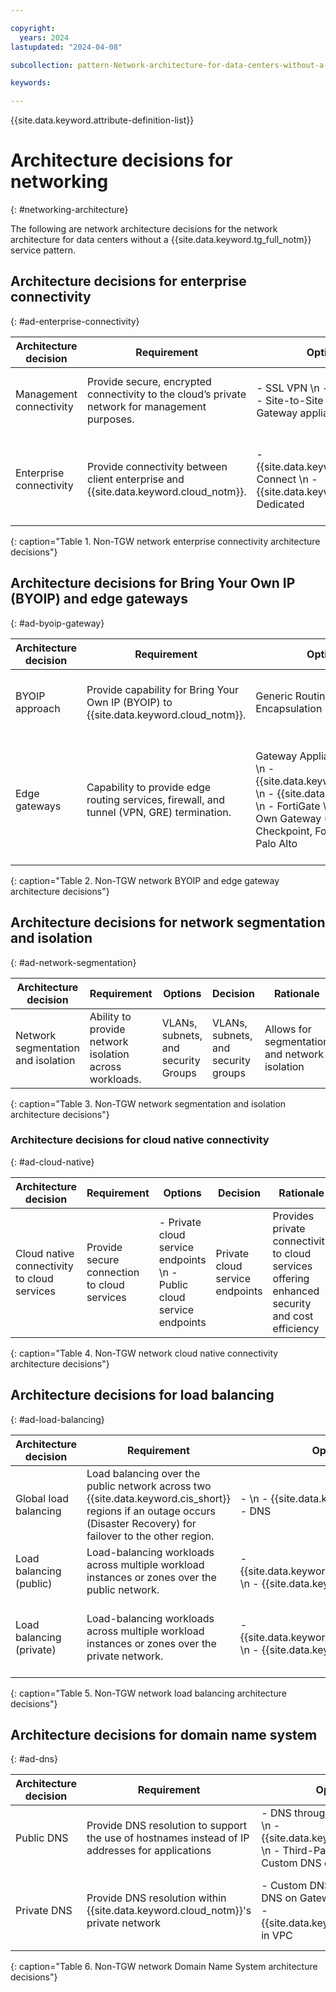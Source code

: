 ```yaml
---

copyright:
  years: 2024
lastupdated: "2024-04-08"

subcollection: pattern-Network-architecture-for-data-centers-without-a-Transit-Gateway-service

keywords:

---
```


{{site.data.keyword.attribute-definition-list}}

# Architecture decisions for networking
{: #networking-architecture}

The following are network architecture decisions for the network architecture for data centers without a {{site.data.keyword.tg_full_notm}} service pattern.

## Architecture decisions for enterprise connectivity
{: #ad-enterprise-connectivity}

| Architecture decision | Requirement                                                                                | Options                                                                                   | Decision                                     | Rationale                                                         |
|---------------------------|------------------------------------------------------------------------------------------------|-----------------------------------------------------------------------------------------------|--------------------------------------------------|-----------------------------------------------------------------------|
| Management connectivity   | Provide secure, encrypted connectivity to the cloud’s private network for management purposes. | - SSL VPN  \n - IPsec VPN  \n - Site-to-Site VPN on Gateway appliance in Classic | Site-to-Site VPN on Gateway appliance in Classic | Secure and suitable for production-level performance                  |
| Enterprise connectivity   | Provide connectivity between client enterprise and {{site.data.keyword.cloud_notm}}.                                  | - {{site.data.keyword.dl_short}} Connect  \n - {{site.data.keyword.dl_short}} Dedicated                                   | {{site.data.keyword.dl_short}}Connect                              | Lower cost, quicker deployment time, SDN provides a layer of resiliency |
{: caption="Table 1. Non-TGW network enterprise connectivity architecture decisions"}

## Architecture decisions for Bring Your Own IP (BYOIP) and edge gateways
{: #ad-byoip-gateway}

| Architecture decision | Requirement                                                                          | Options                                                                                                                 | Decision                                                                                                               | Rationale                        |
|---------------------------|------------------------------------------------------------------------------------------|-----------------------------------------------------------------------------------------------------------------------------|----------------------------------------------------------------------------------------------------------------------------|--------------------------------------|
| BYOIP approach            | Provide capability for Bring Your Own IP (BYOIP) to {{site.data.keyword.cloud_notm}}.                           | Generic Routing Encapsulation (GRE) tunnel                                                                                  | Generic Routing Encapsulation (GRE) Tunnel                                                                                 | Allows BYOIP routes to be advertised |
| Edge gateways             | Capability to provide edge routing services, firewall, and tunnel (VPN, GRE) termination. | Gateway Appliance in Classic  \n - {{site.data.keyword.vsrx_full}}  \n - {{site.data.keyword.vra}}  \n - FortiGate  \n - Bring Your Own Gateway (BYOG): Checkpoint, Fortinet, and Palo Alto | Select based on the required features. For more information, see [Exploring firewalls](/docs/vsrx?topic=vsrx-exploring-firewalls) and client preferences | Client preference                    |
{: caption="Table 2. Non-TGW network BYOIP and edge gateway architecture decisions"}

## Architecture decisions for network segmentation and isolation
{: #ad-network-segmentation}

| Architecture decision          | Requirement                                        | Options                       | Decision                      | Rationale                                 |
|------------------------------------|--------------------------------------------------------|-----------------------------------|-----------------------------------|-----------------------------------------------|
| Network segmentation and isolation | Ability to provide network isolation across workloads. | VLANs, subnets, and security Groups | VLANs, subnets, and security groups | Allows for segmentation and network isolation |
{: caption="Table 3. Non-TGW network segmentation and isolation architecture decisions"}

### Architecture decisions for cloud native connectivity
{: #ad-cloud-native}

| Architecture decision                     | Requirement                             | Options                                                                      | Decision                    | Rationale                                                                                  |
|-----------------------------------------------|---------------------------------------------|----------------------------------------------------------------------------------|---------------------------------|------------------------------------------------------------------------------------------------|
| Cloud native connectivity to cloud services | Provide secure connection to cloud services | - Private cloud service endpoints  \n - Public cloud service endpoints | Private cloud service endpoints | Provides private connectivity to cloud services offering enhanced security and cost efficiency |
{: caption="Table 4. Non-TGW network cloud native connectivity architecture decisions"}

## Architecture decisions for load balancing
{: #ad-load-balancing}

| Architecture decision | Requirement                                                                                                            | Options                                                                      | Decision                  | Rationale                                                                                                                                           |
|---------------------------|----------------------------------------------------------------------------------------------------------------------------|----------------------------------------------------------------------------------|-------------------------------|---------------------------------------------------------------------------------------------------------------------------------------------------------|
| Global load balancing     | Load balancing over the public network across two {{site.data.keyword.cis_short}} regions if an outage occurs (Disaster Recovery) for failover to the other region. | -   \n - {{site.data.keyword.vpx_full}} \n - DNS | {{site.data.keyword.cis_short}} | Provides a cost-effective solution while offering additional security features                                                                          |
| Load balancing (public)   | Load-balancing workloads across multiple workload instances or zones over the public network.                              | - {{site.data.keyword.loadbalancer_full}}  \n - {{site.data.keyword.vpx_full}}                   | {{site.data.keyword.loadbalancer_full}}       | Provides a wide range of load-balancing functions for both public and private traffic cost effectively                                                     |
| Load balancing (private)  | Load-balancing workloads across multiple workload instances or zones over the private network.                             | - {{site.data.keyword.loadbalancer_full}}  \n - {{site.data.keyword.vpx_full}}                   | {{site.data.keyword.loadbalancer_full}}       | - {{site.data.keyword.loadbalancer_full}} meets small to midsize, low complexity requirement.  \n - {{site.data.keyword.vpx_full}} meets large complex load balancer needs |
{: caption="Table 5. Non-TGW network load balancing architecture decisions"}

## Architecture decisions for domain name system
{: #ad-dns}

| Architecture decision | Requirement                                                                                 | Options                                                                                                                | Decision         | Rationale                                                                                                                         |
|---------------------------|-------------------------------------------------------------------------------------------------|----------------------------------------------------------------------------------------------------------------------------|----------------------|---------------------------------------------------------------------------------------------------------------------------------------|
| Public DNS                | Provide DNS resolution to support the use of hostnames instead of IP addresses for applications | - DNS through the cloud portal  \n - {{site.data.keyword.cis_short}}  \n - Third-Party provider  \n - Custom DNS on VSI | {{site.data.keyword.dns_short}} through the cloud portal | Cost-effective and reliable                                                                                                           |
| Private DNS               | Provide DNS resolution within {{site.data.keyword.cloud_notm}}'s private network                                       | - Custom DNS on VSI  \n - DNS on Gateway appliance  \n - {{site.data.keyword.dns_short}} in VPC                                  | Custom DNS on VSI    | - Can handle the most complex DNS needs. \n - When VPC service is available, the preferred approach is {{site.data.keyword.dns_short}} in VPC. |
{: caption="Table 6. Non-TGW network Domain Name System architecture decisions"}
